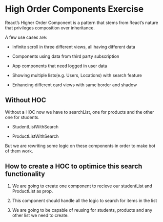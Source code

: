 # High Order Components Exercise

React’s Higher Order Component is a pattern that stems from React’s nature that privileges composition over inheritance.

A few use cases are:

- Infinite scroll in three different views, all having different data

- Components using data from third party subscription

- App components that need logged in user data

- Showing multiple lists(e.g. Users, Locations) with search feature 

- Enhancing different card views with same border and shadow


## Without HOC

Without a HOC now we have to searchList, one for products and the other one for students. 

- StudentListWithSearch 

- ProductListWithSearch 

But we are rewriting some logic on these components in order to make bot of them work. 

## How to create a HOC to optimice this search functionality

1. We are going to create one component to recieve our studentList and ProductList as prop.

2. This component should handle all the logic to search for items in the list

3. We are going to be capable of reusing for students, products and any other list we need to create.